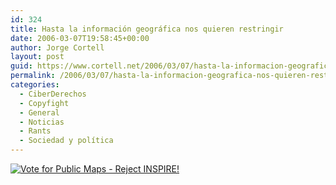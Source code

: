 ```yaml
---
id: 324
title: Hasta la información geográfica nos quieren restringir
date: 2006-03-07T19:58:45+00:00
author: Jorge Cortell
layout: post
guid: https://www.cortell.net/2006/03/07/hasta-la-informacion-geografica-nos-quieren-restringir/
permalink: /2006/03/07/hasta-la-informacion-geografica-nos-quieren-restringir/
categories:
  - CiberDerechos
  - Copyfight
  - General
  - Noticias
  - Rants
  - Sociedad y polí­tica
---
```

[<img src="https://publicgeodata.org/files/Banners/attachments/banner2.png" alt="Vote for Public Maps - Reject INSPIRE!" border="0" />](https://rejectinspire.publicgeodata.org)